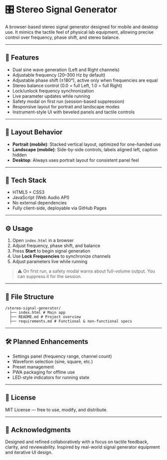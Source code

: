 # 🎛️ Stereo Signal Generator

A browser-based stereo signal generator designed for mobile and desktop use. It mimics the tactile feel of physical lab equipment, allowing precise control over frequency, phase shift, and stereo balance.

---

## 🚀 Features

- Dual sine wave generation (Left and Right channels)
- Adjustable frequency (20–300 Hz by default)
- Adjustable phase shift (±180°), active only when frequencies are equal
- Stereo balance control (0.0 = full Left, 1.0 = full Right)
- Lock/unlock frequency synchronization
- Live parameter updates while running
- Safety modal on first run (session-based suppression)
- Responsive layout for portrait and landscape modes
- Instrument-style UI with beveled panels and tactile controls

---

## 📱 Layout Behavior

- **Portrait (mobile)**: Stacked vertical layout, optimized for one-handed use
- **Landscape (mobile)**: Side-by-side controls, labels aligned left, caption hidden
- **Desktop**: Always uses portrait layout for consistent panel feel

---

## 🧱 Tech Stack

- HTML5 + CSS3
- JavaScript (Web Audio API)
- No external dependencies
- Fully client-side, deployable via GitHub Pages

---

## ⚙️ Usage

1. Open `index.html` in a browser
2. Adjust frequency, phase shift, and balance
3. Press **Start** to begin signal generation
4. Use **Lock Frequencies** to synchronize channels
5. Adjust parameters live while running

> ⚠️ On first run, a safety modal warns about full-volume output. You can suppress it for the session.

---

## 📐 File Structure

```
/stereo-signal-generator/
  ├── index.html # Main app
  ├── README.md # Project overview
  ├── requirements.md # Functional & non-functional specs
```

---

## 🛠️ Planned Enhancements

- Settings panel (frequency range, channel count)
- Waveform selection (sine, square, etc.)
- Preset management
- PWA packaging for offline use
- LED-style indicators for running state

---

## 📄 License

MIT License — free to use, modify, and distribute.

---

## 🙌 Acknowledgments

Designed and refined collaboratively with a focus on tactile feedback, clarity, and reviewability. Inspired by real-world signal generator equipment and iterative UI design.